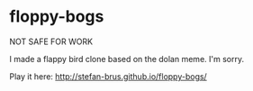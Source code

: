 floppy-bogs
===========

NOT SAFE FOR WORK

I made a flappy bird clone based on the dolan meme. I'm sorry.

Play it here: http://stefan-brus.github.io/floppy-bogs/
